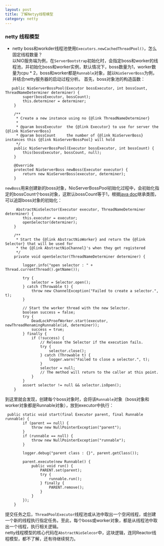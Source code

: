 ```yaml
---
layout: post  
title: 了解Netyy线程模型  
category: netty  
---
```

### netty 线程模型

 * netty  boss和workder线程池使用`Executors.newCachedThreadPool()`，怎么固定线程数量？  
 以NIO服务端为例，在`ServerBootstrap`初始化时，会指定boss和worker的线程池，并初始化boss和worker实例，默认情况下，boss数量为1，worker数量为cpu * 2，boss和worker都是`Runnable`对象，就以`NioServerBoss`为例，并结合netty服务器的启动过程分析。
 首先，boss对象池的构造函数：  

~~~~  
   public NioServerBossPool(Executor bossExecutor, int bossCount, ThreadNameDeterminer determiner) {  
        super(bossExecutor, bossCount);
        this.determiner = determiner;
    }

    /**
     * Create a new instance using no {@link ThreadNameDeterminer}
     *
     * @param bossExecutor  the {@link Executor} to use for server the {@link NioServerBoss}
     * @param bossCount     the number of {@link NioServerBoss} instances this {@link NioServerBossPool} will hold
     */
    public NioServerBossPool(Executor bossExecutor, int bossCount) {
        this(bossExecutor, bossCount, null);
    }

    @Override
    protected NioServerBoss newBoss(Executor executor) {
        return new NioServerBoss(executor, determiner);
    }
~~~~  
 
 `newBoss`用来创建新的boss对象，NioServerBossPool初始化过程中，会初始化指定的bossCount个boss对象，这默认bossCount等于1，根据[java doc](http://netty.io/3.6/api/index.html)继承类图，可以追踪boss对象的初始化：  
 
~~~~  
     AbstractNioSelector(Executor executor, ThreadNameDeterminer determiner) {
        this.executor = executor;
        openSelector(determiner);
    }
    
    /**
     * Start the {@link AbstractNioWorker} and return the {@link Selector} that will be used for
     * the {@link AbstractNioChannel}'s when they get registered
     */
    private void openSelector(ThreadNameDeterminer determiner) {

        logger.info("open selector : " + Thread.currentThread().getName());

        try {
            selector = Selector.open();
        } catch (Throwable t) {
            throw new ChannelException("Failed to create a selector.", t);
        }

        // Start the worker thread with the new Selector.
        boolean success = false;
        try {
            DeadLockProofWorker.start(executor, newThreadRenamingRunnable(id, determiner));
            success = true;
        } finally {
            if (!success) {
                // Release the Selector if the execution fails.
                try {
                    selector.close();
                } catch (Throwable t) {
                    logger.warn("Failed to close a selector.", t);
                }
                selector = null;
                // The method will return to the caller at this point.
            }
        }
        assert selector != null && selector.isOpen();
    }
~~~~  
 
 到这里就会发现，创建每个boss对象时，会将该`Runnable`对象（boss对象和worker对象都是Runnable对象），放到executor中执行：  
 
~~~~  
 public static void start(final Executor parent, final Runnable runnable) {
        if (parent == null) {
            throw new NullPointerException("parent");
        }
        if (runnable == null) {
            throw new NullPointerException("runnable");
        }

        logger.debug("parent class : {}", parent.getClass());

        parent.execute(new Runnable() {
            public void run() {
                PARENT.set(parent);
                try {
                    runnable.run();
                } finally {
                    PARENT.remove();
                }
            }
        });
    }
~~~~
 
 提交任务之后，`ThreadPoolExecutor`线程池或从池中取出一个空闲线程，或创建一个新的线程执行指定任务。至此，每个boss或worker对象，都是从线程池中取出一个线程，执行相关逻辑。  
 netty线程模型的核心代码在`AbstractNioSelecor`中，这块逻辑，连同Reactor线程模型，都不了解，还有待继续努力。  
   